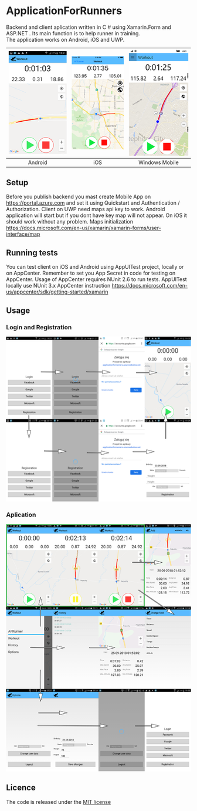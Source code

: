 # ApplicationForRunners

Backend and client aplication written in C # using Xamarin.Form and ASP.NET . Its main function is to help runner in training.<br /> The application works on Android, iOS and UWP.<br />

|![alt text](https://github.com/MateuszKapusta/ApplicationForRunners/blob/master/Pictures/Androidstop.png)|                    ![alt text](https://github.com/MateuszKapusta/ApplicationForRunners/blob/master/Pictures/iOSstop.png)|                         ![alt text](https://github.com/MateuszKapusta/ApplicationForRunners/blob/master/Pictures/UWPstop.png)|
|:---:|:---:|:---:|
| Android|iOS|Windows Mobile|

## Setup

Before you publish backend you mast create Mobile App on https://portal.azure.com and set it using Quickstart and Authentication / Authorization. Client on UWP need maps api key to work. Android application will start but if you dont have key map will not appear. On iOS it should work without any problem. Maps initialization https://docs.microsoft.com/en-us/xamarin/xamarin-forms/user-interface/map

## Running tests

You can test client on iOS and Android using AppUITest project, locally or on AppCenter. Remember to set you App Secret in code for testing on AppCenter. Usage of AppCenter requires NUnit 2.6 to run tests. AppUITest locally use NUnit 3.x AppCenter instruction https://docs.microsoft.com/en-us/appcenter/sdk/getting-started/xamarin<br />

## Usage

### Login and Registration

![alt text](https://github.com/MateuszKapusta/ApplicationForRunners/blob/master/Pictures/startPage.png)<br />

### Aplication

![alt text](https://github.com/MateuszKapusta/ApplicationForRunners/blob/master/Pictures/mainMD.png)<br />

## Licence

The code is released under the [MIT license](https://github.com/MateuszKapusta/ApplicationForRunners/blob/master/LICENSE)



